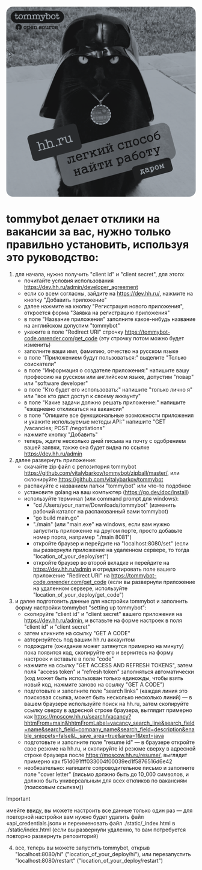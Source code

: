 ![poster](static/poster_03_4_6.png)

# tommybot делает отклики на вакансии за вас, нужно только правильно установить, используя это руководство:
1. для начала, нужно получить "client id" и "client secret", для этого:
   - почитайте условия использования https://dev.hh.ru/admin/developer_agreement
   - если со всем согласны, зайдите на https://dev.hh.ru/, нажмите на кнопку "Добавить приложение"
   - далее нажмите на кнопку "Регистрация нового приложения", откроется форма "Заявка на регистрацию приложения"
   - в поле "Название приложения" заполните какое-нибудь название на английском допустим "tommybot"
   - укажите в поле "Redirect URI" строчку https://tommybot-code.onrender.com/get_code (эту строчку потом можно будет изменить)
   - заполните ваши имя, фамилию, отчество на русском языке
   - в поле "Приложением будут пользоваться:" выделите "Только соискатели"
   - в поле "Информация о создателе приложения:" напишите вашу профессию на русском или английском языке, допустим "повар" или "software developer"
   - в поле "Кто будет его использовать:" напишите "только лично я" или "все кто даст доступ к своему аккаунту"
   - в поле "Какие задачи должно решать приложение:" напишите "ежедневно откликаться на вакансии"
   - в поле "Опишите все функциональные возможности приложения и укажите используемые методы API:" напишите "GET /vacancies; POST /negotiations"
   - нажмите кнопку "Добавить"
   - теперь, ждите несколько дней письма на почту с одобрением вашей заявки, также она будет видна по ссылке https://dev.hh.ru/admin
2. далее развернуть приложение:
   - скачайте zip файл с репозитория tommybot https://github.com/vitalybarkov/tommybot/zipball/master/, или склонируйте https://github.com/vitalybarkov/tommybot
   - распакуйте с названием папки "tommybot" или что-то подобное
   - установите golang на ваш компьютер (https://go.dev/doc/install)
   - используйте терминал (или command prompt для windows):
      - "cd /Users/your_name/Downloads/tommybot" (изменить рабочий каталог на распакованный вами tommybot)
      - "go build main.go"
      - "./main" (или "main.exe" на windows, если вам нужно запустить приложение на другом порте, просто добавьте номер порта, например "./main 8081")
      - откройте браузер и перейдите на "localhost:8080/set" (если вы развернули приложение на удаленном сервере, то тогда "location_of_your_deploy/set")
      - откройте браузер во второй вкладке и перейдите на https://dev.hh.ru/admin и отредактировать поле вашего приложение "Redirect URI" на https://tommybot-code.onrender.com/get_code (если вы развернули приложение на удаленном сервере, используйте "location_of_your_deploy/get_code")
3. и далее подготовить данные для настройки tommybot и заполнить форму настройки tommybot "setting up tommybot":
   - скопируйте "client id" и "client secret" вашего приложения на https://dev.hh.ru/admin, и вставьте на форме настроек в поля "client id" и "client secret"
   - затем кликните на ссылку "GET A CODE"
   - авторизуйтесь под вашим hh.ru аккаунтом
   - подождите (ожидание может затянутся примерно на минуту) пока появится код, скопируйте его и вернитесь на форму настроек и вставьте в поле "code"
   - нажмите на ссылку "GET ACCESS AND REFRESH TOKENS", затем поля "access token" и "refresh token" заполняться автоматически (код может быть использован только единожды, чтобы взять новый код, нажмите заново на ссылку "GET A CODE")
   - подготовьте и заполните поле "search links" (каждая линия это поисковая ссылка, может быть несколько несколько линий) — в вашем браузере используйте поиск на hh.ru, затем скопируйте ссылку сверху в адресной строке браузера, выглядит примерно как https://moscow.hh.ru/search/vacancy?hhtmFrom=main&hhtmFromLabel=vacancy_search_line&search_field=name&search_field=company_name&search_field=description&enable_snippets=false&L_save_area=true&area=1&text=java
   - подготовьте и заполните поле "resume id" — в браузере откройте свое резюме на hh.ru, и скопируйте id резюме сверху в адресной строке браузера после https://moscow.hh.ru/resume/, выглядит примерно как f51d091fff033004f00039ed1f5876516d6e42
   - необязательно: напишите сопроводительное письмо и заполните поле "cover letter" (письмо должно быть до 10_000 символов, и должно быть универсальным для всех откликов по вакансиям (поисковым ссылкам))
> [!IMPORTANT]
> имейте ввиду, вы можете настроить все данные только один раз — для повторной настройки вам нужно будет удалить файл «api_credentials.json» и переименовать файл ./static/_index.html в ./static/index.html (если вы развернули удаленно, то вам потребуется повторно развернуть репозиторий)
4. все, теперь вы можете запустить tommybot, открыв "localhost:8080/hi" ("location_of_your_deploy/hi"), или перезапустить "localhost:8080/restart" ("location_of_your_deploy/restart")
